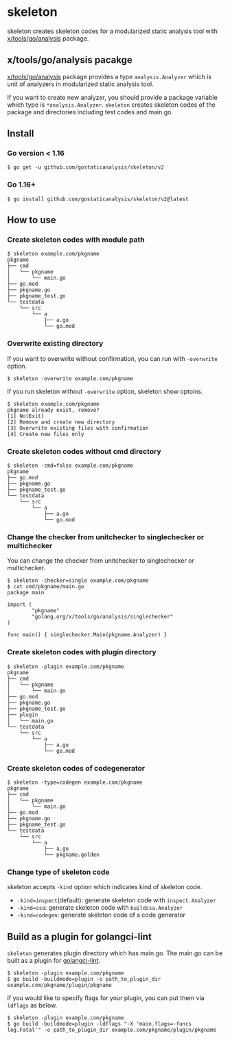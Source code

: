 # skeleton 

skeleton creates skeleton codes for a modularized static analysis tool with [x/tools/go/analysis](https://golang.org/x/tools/go/analysis) package.

## x/tools/go/analysis pacakge

[x/tools/go/analysis](https://golang.org/x/tools/go/analysis) package provides a type `analysis.Analyzer` which is unit of analyzers in modularized static analysis tool.

If you want to create new analyzer, you should provide a package variable which type is `*analysis.Analyzer`.
`skeleton` creates skeleton codes of the package and directories including test codes and main.go.

## Install

### Go version < 1.16

```
$ go get -u github.com/gostaticanalysis/skeleton/v2
```

### Go 1.16+

```
$ go install github.com/gostaticanalysis/skeleton/v2@latest
```

## How to use

### Create skeleton codes with module path

```
$ skeleton example.com/pkgname
pkgname
├── cmd
│   └── pkgname
│       └── main.go
├── go.mod
├── pkgname.go
├── pkgname_test.go
└── testdata
    └── src
        └── a
            ├── a.go
            └── go.mod
```

### Overwrite existing directory

If you want to overwrite without confirmation, you can run with `-overwrite` option.

```
$ skeleton -overwrite example.com/pkgname
```

If you run skeleton without `-overwrite` option, skeleton show optoins.
```
$ skeleton example.com/pkgname
pkgname already exist, remove?
[1] No(Exit)
[2] Remove and create new directory
[3] Overwrite existing files with confirmation
[4] Create new files only
```

### Create skeleton codes without cmd directory

```
$ skeleton -cmd=false example.com/pkgname
pkgname
├── go.mod
├── pkgname.go
├── pkgname_test.go
└── testdata
    └── src
        └── a
            ├── a.go
            └── go.mod
```

### Change the checker from unitchecker to singlechecker or multichecker

You can change the checker from unitchecker to singlechecker or multichecker.

```
$ skeleton -checker=single example.com/pkgname
$ cat cmd/pkgname/main.go
package main

import (
		"pkgname"
		"golang.org/x/tools/go/analysis/singlechecker"
)

func main() { singlechecker.Main(pkgname.Analyzer) }
```

### Create skeleton codes with plugin directory

```
$ skeleton -plugin example.com/pkgname
pkgname
├── cmd
│   └── pkgname
│       └── main.go
├── go.mod
├── pkgname.go
├── pkgname_test.go
├── plugin
│   └── main.go
└── testdata
    └── src
        └── a
            ├── a.go
            └── go.mod
```

### Create skeleton codes of codegenerator

```
$ skeleton -type=codegen example.com/pkgname
pkgname
├── cmd
│   └── pkgname
│       └── main.go
├── go.mod
├── pkgname.go
├── pkgname_test.go
└── testdata
    └── src
        └── a
            ├── a.go
            └── pkgname.golden
```

### Change type of skeleton code

skeleton accepts `-kind` option which indicates kind of skeleton code.

* `-kind=inspect`(default): generate skeleton code with `inspect.Analyzer`
* `-kind=ssa`: generate skeleton code with `buildssa.Analyzer`
* `-kind=codegen`: generate skeleton code of a code generator

## Build as a plugin for golangci-lint

`skeleton` generates plugin directory which has main.go.
The main.go can be built as a plugin for [golangci-lint](https://golangci-lint.run/contributing/new-linters/#how-to-add-a-private-linter-to-golangci-lint).

```
$ skeleton -plugin example.com/pkgname
$ go build -buildmode=plugin -o path_to_plugin_dir example.com/pkgname/plugin/pkgname
```

If you would like to specify flags for your plugin, you can put them via `ldflags` as below.

```
$ skeleton -plugin example.com/pkgname
$ go build -buildmode=plugin -ldflags "-X 'main.flags=-funcs log.Fatal'" -o path_to_plugin_dir example.com/pkgname/plugin/pkgname
```
